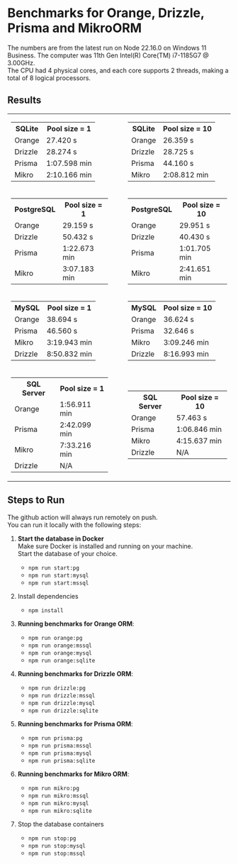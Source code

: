 # Benchmarks for Orange, Drizzle, Prisma and MikroORM
The numbers are from the latest run on Node 22.16.0 on Windows 11 Business.
The computer was 11th Gen Intel(R) Core(TM) i7-1185G7 @ 3.00GHz.   
The CPU had 4 physical cores, and each core supports 2 threads, making a total of 8 logical processors. 
## Results  

<table>
<tr>
<td>

<table>
<tr>
<th><strong>SQLite</strong></th>
<th>Pool size = 1</th>
</tr>
<tr>
<td>Orange</td>
<td>27.420 s</td>
</tr>
<tr>
<td>Drizzle</td>
<td>28.274 s</td>
</tr>
<tr>
<td>Prisma</td>
<td>1:07.598 min</td>
</tr>
<tr>
<td>Mikro</td>
<td>2:10.166 min</td>
</tr>
</table>

</td>
<td>&nbsp;&nbsp;&nbsp;</td>
<td>

<table>
<tr>
<th><strong>SQLite</strong></th>
<th>Pool size = 10</th>
</tr>
<tr>
<td>Orange</td>
<td>26.359 s</td>
</tr>
<tr>
<td>Drizzle</td>
<td>28.725 s</td>
</tr>
<tr>
<td>Prisma</td>
<td>44.160 s</td>
</tr>
<tr>
<td>Mikro</td>
<td>2:08.812 min</td>
</tr>
</table>

</td>
</tr>
<tr>
<td>

<table>
<tr>
<th><strong>PostgreSQL</strong></th>
<th>Pool size = 1</th>
</tr>
<tr>
<td>Orange</td>
<td>29.159 s</td>
</tr>
<tr>
<td>Drizzle</td>
<td>50.432 s</td>
</tr>
<tr>
<td>Prisma</td>
<td>1:22.673 min</td>
</tr>
<tr>
<td>Mikro</td>
<td>3:07.183 min</td>
</tr>
</table>

</td>
<td>&nbsp;&nbsp;&nbsp;</td>
<td>

<table>
<tr>
<th><strong>PostgreSQL</strong></th>
<th>Pool size = 10</th>
</tr>
<tr>
<td>Orange</td>
<td>29.951 s</td>
</tr>
<tr>
<td>Drizzle</td>
<td>40.430 s</td>
</tr>
<tr>
<td>Prisma</td>
<td>1:01.705 min</td>
</tr>
<tr>
<td>Mikro</td>
<td>2:41.651 min</td>
</tr>
</table>

</td>
</tr>
<tr>
<td>

<table>
<tr>
<th><strong>MySQL</strong></th>
<th>Pool size = 1</th>
</tr>
<tr>
<td>Orange</td>
<td>38.694 s</td>
</tr>
<tr>
<td>Prisma</td>
<td>46.560 s</td>
</tr>
<tr>
<td>Mikro</td>
<td>3:19.943 min</td>
</tr>
<tr>
<td>Drizzle</td>
<td>8:50.832 min</td>
</tr>
</table>

</td>
<td>&nbsp;&nbsp;&nbsp;</td>
<td>

<table>
<tr>
<th><strong>MySQL</strong></th>
<th>Pool size = 10</th>
</tr>
<tr>
<td>Orange</td>
<td>36.624 s</td>
</tr>
<tr>
<td>Prisma</td>
<td>32.646 s</td>
</tr>
<tr>
<td>Mikro</td>
<td>3:09.246 min</td>
</tr>
<tr>
<td>Drizzle</td>
<td>8:16.993 min</td>
</tr>
</table>

</td>
</tr>
<tr>
<td>

<table>
<tr>
<th><strong>SQL Server</strong></th>
<th>Pool size = 1</th>
</tr>
<tr>
<td>Orange</td>
<td>1:56.911 min</td>
</tr>
<tr>
<td>Prisma</td>
<td>2:42.099 min</td>
</tr>
<tr>
<td>Mikro</td>
<td>7:33.216 min</td>
</tr>
<tr>
<td>Drizzle</td>
<td>N/A</td>
</tr>
</table>

</td>
<td>&nbsp;&nbsp;&nbsp;</td>
<td>

<table>
<tr>
<th><strong>SQL Server</strong></th>
<th>Pool size = 10</th>
</tr>
<tr>
<td>Orange</td>
<td>57.463 s</td>
</tr>
<tr>
<td>Prisma</td>
<td>1:06.846 min</td>
</tr>
<tr>
<td>Mikro</td>
<td>4:15.637 min</td>
</tr>
<tr>
<td>Drizzle</td>
<td>N/A</td>
</tr>
</table>

</td>
</tr>
</table>

## Steps to Run

The github action will always run remotely on push.  
You can run it locally with the following steps:  

1. **Start the database in Docker**  
   Make sure Docker is installed and running on your machine.  
   Start the database of your choice.  
   - ```npm run start:pg```
   - ```npm run start:mysql```
   - ```npm run start:mssql```

2. Install dependencies
   - ```npm install```

3. **Running benchmarks for Orange ORM**:
   - ```npm run orange:pg```
   - ```npm run orange:mssql```
   - ```npm run orange:mysql```
   - ```npm run orange:sqlite```
4. **Running benchmarks for Drizzle ORM**:
   - ```npm run drizzle:pg```
   - ```npm run drizzle:mssql```
   - ```npm run drizzle:mysql```
   - ```npm run drizzle:sqlite```
5. **Running benchmarks for Prisma ORM**:
   - ```npm run prisma:pg```   
   - ```npm run prisma:mssql```
   - ```npm run prisma:mysql```
   - ```npm run prisma:sqlite```
6. **Running benchmarks for Mikro ORM**:    
   - ```npm run mikro:pg```
   - ```npm run mikro:mssql```
   - ```npm run mikro:mysql```
   - ```npm run mikro:sqlite```

7. Stop the database containers
   - ```npm run stop:pg```
   - ```npm run stop:mysql```
   - ```npm run stop:mssql```
